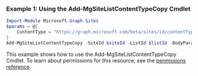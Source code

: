 ### Example 1: Using the Add-MgSiteListContentTypeCopy Cmdlet
```powershell
Import-Module Microsoft.Graph.Sites
$params = @{
	ContentType = "https://graph.microsoft.com/beta/sites/id/contentTypes/0x0101"
}
Add-MgSiteListContentTypeCopy -SiteId $siteId -ListId $listId -BodyParameter $params
```
This example shows how to use the Add-MgSiteListContentTypeCopy Cmdlet.
To learn about permissions for this resource, see the [permissions reference](/graph/permissions-reference).
